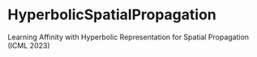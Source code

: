 # HyperbolicSpatialPropagation
Learning Affinity with Hyperbolic  Representation for Spatial Propagation (ICML 2023)
